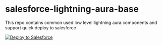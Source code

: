 # salesforce-lightning-aura-base
This repo contains common used low level lightning aura components and support quick deploy to salesforce

<a href="https://githubsfdeploy.herokuapp.com?owner=MessShawn&repo=salesforce-lightning-aura-base&ref=master">
  <img alt="Deploy to Salesforce"
       src="https://raw.githubusercontent.com/afawcett/githubsfdeploy/master/deploy.png">
</a>